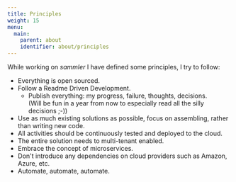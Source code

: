 ```yaml
---
title: Principles
weight: 15
menu:
  main:
    parent: about
    identifier: about/principles
---
```


While working on _sammler_ I have defined some principles, I try to follow:

- Everything is open sourced.
- Follow a Readme Driven Development.
    - Publish everything: my progress, failure, thoughts, decisions.  
    (Will be fun in a year from now to especially read all the silly decisions ;-))
- Use as much existing solutions as possible, focus on assembling, rather than writing new code.
- All activities should be continuously tested and deployed to the cloud.
- The entire solution needs to multi-tenant enabled.
- Embrace the concept of microservices.
- Don't introduce any dependencies on cloud providers such as Amazon, Azure, etc.
- Automate, automate, automate.

<br/><br/><br/><br/><br/><br/><br/><br/><br/><br/><br/><br/><br/><br/><br/><br/><br/><br/><br/><br/><br/><br/><br/><br/>
